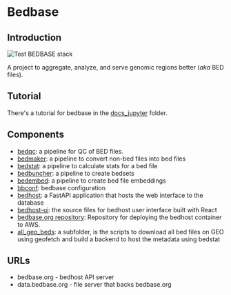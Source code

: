 # Bedbase

## Introduction

![Test BEDBASE stack](https://github.com/databio/bedbase/workflows/Test%20BEDBASE%20stack/badge.svg)

A project to aggregate, analyze, and serve genomic regions better (*aka* BED files).

## Tutorial

There's a tutorial for bedbase in the [docs_jupyter](/docs_jupyter) folder.


## Components

- [bedqc](https://github.com/databio/bedqc): a pipeline for QC of BED files.
- [bedmaker](http://github.com/databio/bedmaker): a pipeline to convert non-bed files into bed files
- [bedstat](http://github.com/databio/bedstat): a pipeline to calculate stats for a bed file
- [bedbuncher](http://github.com/databio/bedbuncher): a pipeline to create bedsets
- [bedembed](https://github.com/databio/bedembed): a pipeline to create bed file embeddings
- [bbconf](http://github.com/databio/bbconf): bedbase configuration
- [bedhost](http://github.com/databio/bedhost): a FastAPI application that hosts the web interface to the database
- [bedhost-ui](http://github.com/databio/bedhost-ui): the source files for bedhost user interface built with React
- [bedbase.org repository](https://github.com/databio/bedbase.org): Repository for deploying the bedhost container to AWS.
- [all_geo_beds](all_geo_beds): a subfolder, is the scripts to download all bed files on GEO using geofetch and build a backend to host the metadata using bedstat

## URLs

- bedbase.org - bedhost API server
- data.bedbase.org - file server that backs bedbase.org

